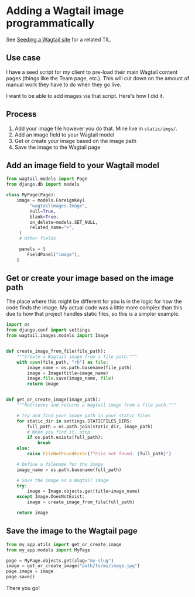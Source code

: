 # Adding a Wagtail image programmatically 

See [Seeding a Wagtail site](./seeding_wagtail_site.md) for a related TIL.

## Use case 

I have a seed script for my client to pre-load their main Wagtail content pages (things like the Team page, etc.). This will cut down on the amount of manual work they have to do when they go live. 

I want to be able to add images via that script. Here's how I did it. 

## Process

1. Add your image file however you do that. Mine live in `static/imgs/`. 
2. Add an image field to your Wagtail model 
3. Get or create your image based on the image path 
4. Save the image to the Wagtail page 

## Add an image field to your Wagtail model 

```py
from wagtail.models import Page
from django.db import models 

class MyPage(Page):
    image = models.ForeignKey(
         "wagtailimages.Image",
         null=True,
         blank=True,
         on_delete=models.SET_NULL,
         related_name="+",
     )
     # Other fields 

     panels = [
        FieldPanel("image"),
    ]
```

## Get or create your image based on the image path 

The place where this might be different for you is in the logic for how the code finds the image. My actual code was a little more complex than this due to how that project handles static files, so this is a simpler example. 

```py
import os 
from django.conf import settings
from wagtail.images.models import Image


def create_image_from_file(file_path):
    """Create a Wagtail image from a file path."""
    with open(file_path, "rb") as file:
        image_name = os.path.basename(file_path)
        image = Image(title=image_name)
        image.file.save(image_name, file)
        return image


def get_or_create_image(image_path):
    """Retrieves and returns a Wagtail image from a file path."""

    # Try and find your image path in your static files 
    for static_dir in settings.STATICFILES_DIRS:
        full_path = os.path.join(static_dir, image_path)
        # When you find it, stop
        if os.path.exists(full_path):
            break
    else:
        raise FileNotFoundError(f"File not found: {full_path}")

    # Define a filename for the image 
    image_name = os.path.basename(full_path)

    # Save the image as a Wagtail image 
    try:
        image = Image.objects.get(title=image_name)
    except Image.DoesNotExist:
        image = create_image_from_file(full_path)

    return image
```

## Save the image to the Wagtail page  

```py
from my_app.utils import get_or_create_image
from my_app.models import MyPage 

page = MyPage.objects.get(slug="my-slug")
image = get_or_create_image("path/to/my/image.jpg")
page.image = image 
page.save()
```

There you go! 